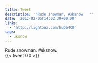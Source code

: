 ```yaml
---
title: Tweet
description: '"Rude snowman. #uksnow.  "'
date: '2012-02-05T14:02:39+00:00'
links:
  - 'http://lightbox.com/huQb4XO'
tags:
  - uksnow
---
```

Rude snowman. #uksnow.  
      {{< tweet 0 0 >}}
    
